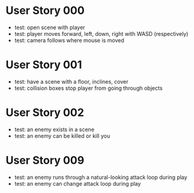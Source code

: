 # User Story 000
- test: open scene with player
- test: player moves forward, left, down, right with WASD (respectively)
- test: camera follows where mouse is moved

# User Story 001
- test: have a scene with a floor, inclines, cover
- test: collision boxes stop player from going through objects

# User Story 002
- test: an enemy exists in a scene
- test: an enemy can be killed or kill you

# User Story 009
- test: an enemy runs through a natural-looking attack loop during play 
- test: an enemy can change attack loop during play


